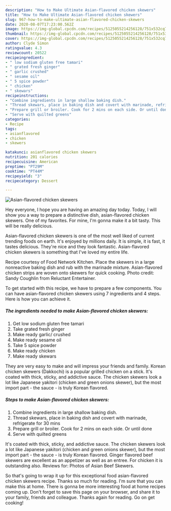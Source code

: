 ```yaml
---
description: "How to Make Ultimate Asian-flavored chicken skewers"
title: "How to Make Ultimate Asian-flavored chicken skewers"
slug: 967-how-to-make-ultimate-asian-flavored-chicken-skewers
date: 2020-08-07T17:23:00.562Z
image: https://img-global.cpcdn.com/recipes/5125055214256128/751x532cq70/asian-flavored-chicken-skewers-recipe-main-photo.jpg
thumbnail: https://img-global.cpcdn.com/recipes/5125055214256128/751x532cq70/asian-flavored-chicken-skewers-recipe-main-photo.jpg
cover: https://img-global.cpcdn.com/recipes/5125055214256128/751x532cq70/asian-flavored-chicken-skewers-recipe-main-photo.jpg
author: Clyde Simon
ratingvalue: 4.3
reviewcount: 20522
recipeingredient:
- " low sodium gluten free tamari"
- " grated fresh ginger"
- " garlic crushed"
- " sesame oil"
- " 5 spice powder"
- " chicken"
- " skewars"
recipeinstructions:
- "Combine ingredients in large shallow baking dish."
- "Thread skewars, place in baking dish and covert with marinade, refrigerate for 30 mins"
- "Prepare grill or broiler. Cook for 2 mins on each side. Or until done"
- "Serve with quilted greens"
categories:
- Recipe
tags:
- asianflavored
- chicken
- skewers

katakunci: asianflavored chicken skewers 
nutrition: 201 calories
recipecuisine: American
preptime: "PT29M"
cooktime: "PT44M"
recipeyield: "3"
recipecategory: Dessert

---
```



![Asian-flavored chicken skewers](https://img-global.cpcdn.com/recipes/5125055214256128/751x532cq70/asian-flavored-chicken-skewers-recipe-main-photo.jpg)

Hey everyone, I hope you are having an amazing day today. Today, I will show you a way to prepare a distinctive dish, asian-flavored chicken skewers. One of my favorites. For mine, I'm gonna make it a bit tasty. This will be really delicious.

Asian-flavored chicken skewers is one of the most well liked of current trending foods on earth. It's enjoyed by millions daily. It is simple, it is fast, it tastes delicious. They're nice and they look fantastic. Asian-flavored chicken skewers is something that I've loved my entire life.

Recipe courtesy of Food Network Kitchen. Place the skewers in a large nonreactive baking dish and rub with the marinade mixture. Asian-flavored chicken strips are woven onto skewers for quick cooking. Photo credit: Sandy Coughlin from Reluctant Entertainer.


To get started with this recipe, we have to prepare a few components. You can have asian-flavored chicken skewers using 7 ingredients and 4 steps. Here is how you can achieve it.

<!--inarticleads1-->

##### The ingredients needed to make Asian-flavored chicken skewers:

1. Get  low sodium gluten free tamari
1. Take  grated fresh ginger
1. Make ready  garlic/ crushed
1. Make ready  sesame oil
1. Take  5 spice powder
1. Make ready  chicken
1. Make ready  skewars


They are very easy to make and will impress your friends and family. Korean chicken skewers (Dakkochi) is a popular grilled chicken on a stick. It&#39;s coated with thick, sticky, and addictive sauce. The chicken skewers look a lot like Japanese yakitori (chicken and green onions skewer), but the most import part - the sauce - is truly Korean flavored. 

<!--inarticleads2-->

##### Steps to make Asian-flavored chicken skewers:

1. Combine ingredients in large shallow baking dish.
1. Thread skewars, place in baking dish and covert with marinade, refrigerate for 30 mins
1. Prepare grill or broiler. Cook for 2 mins on each side. Or until done
1. Serve with quilted greens


It&#39;s coated with thick, sticky, and addictive sauce. The chicken skewers look a lot like Japanese yakitori (chicken and green onions skewer), but the most import part - the sauce - is truly Korean flavored. Ginger flavored beef skewers are excellent as an appetizer as well as an entree. For chicken it is outstanding also. Reviews for: Photos of Asian Beef Skewers. 

So that's going to wrap it up for this exceptional food asian-flavored chicken skewers recipe. Thanks so much for reading. I'm sure that you can make this at home. There is gonna be more interesting food at home recipes coming up. Don't forget to save this page on your browser, and share it to your family, friends and colleague. Thanks again for reading. Go on get cooking!
